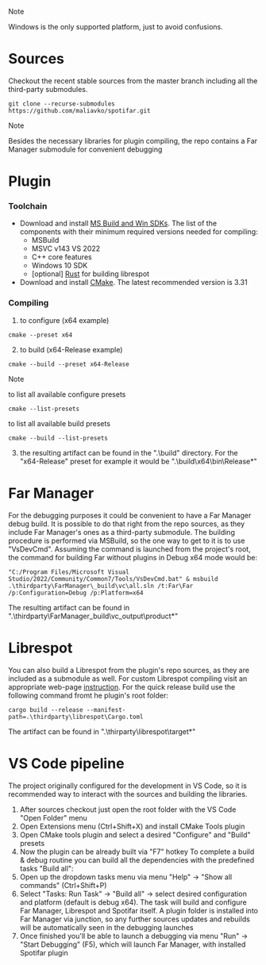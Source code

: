 > [!NOTE]
> Windows is the only supported platform, just to avoid confusions.

# Sources
Checkout the recent stable sources from the master branch including all the third-party submodules.
```
git clone --recurse-submodules https://github.com/maliavko/spotifar.git
```
> [!NOTE]
> Besides the necessary libraries for plugin compiling, the repo contains a Far Manager submodule for convenient debugging

# Plugin
### Toolchain
- Download and install [MS Build and Win SDKs](https://visualstudio.microsoft.com/downloads/). The list of the components with their minimum required versions needed for compiling:
  - MSBuild
  - MSVC v143 VS 2022
  - C++ core features
  - Windows 10 SDK
  - [optional] [Rust](https://www.rust-lang.org/tools/install) for building librespot
- Download and install [CMake](https://cmake.org/download/). The latest recommended version is 3.31
### Compiling
1. to configure (x64 example)
```
cmake --preset x64
```
2. to build (x64-Release example)
```
cmake --build --preset x64-Release
```
> [!NOTE]
> to list all available configure presets
> ```
> cmake --list-presets
> ```
> to list all available build presets
> ```
> cmake --build --list-presets
> ```
3. the resulting artifact can be found in the ".\build" directory. For the "x64-Release" preset for example it would be ".\build\x64\bin\Release\*"
# Far Manager
For the debugging purposes it could be convenient to have a Far Manager debug build. It is possible to do that right from the repo sources, as they include Far Manager's ones as a third-party submodule. The building procedure is performed via MSBuild, so the one way to get to it is to use "VsDevCmd". Assuming the command is launched from the project's root, the command for building Far without plugins in Debug x64 mode would be:
```
"C:/Program Files/Microsoft Visual Studio/2022/Community/Common7/Tools/VsDevCmd.bat" & msbuild .\thirdparty\FarManager\_build\vc\all.sln /t:Far\Far /p:Configuration=Debug /p:Platform=x64
```
The resulting artifact can be found in ".\thirdparty\FarManager\_build\vc\_output\product\*"
# Librespot
You can also build a Librespot from the plugin's repo sources, as they are included as a submodule as well. For custom Librespot compiling visit an appropriate web-page [instruction](https://github.com/librespot-org/librespot/wiki/Compiling). For the quick release build use the following command fromt he plugin's root folder:
```
cargo build --release --manifest-path=.\thirdparty\librespot\Cargo.toml
```
The artifact can be found in ".\thirparty\librespot\target\*"
# VS Code pipeline
The project originally configured for the development in VS Code, so it is recommended way to interact with the sources and building the libraries.
1. After sources checkout just open the root folder with the VS Code "Open Folder" menu
2. Open Extensions menu (Ctrl+Shift+X) and install CMake Tools plugin
3. Open CMake tools plugin and select a desired "Configure" and "Build" presets
4. Now the plugin can be already built via "F7" hotkey
To complete a build & debug routine you can build all the dependencies with the predefined tasks "Build all":
1. Open up the dropdown tasks menu via menu "Help" -> "Show all commands" (Ctrl+Shift+P)
2. Select "Tasks: Run Task" -> "Build all" -> select desired configuration and platform (default is debug x64). The task will build and configure Far Manager, Librespot and Spotifar itself. A plugin folder is installed into Far Manager via junction, so any further sources updates and rebuilds will be automatically seen in the debugging launches
3. Once finished you'll be able to launch a debugging via menu "Run" -> "Start Debugging" (F5), which will launch Far Manager, with installed Spotifar plugin
